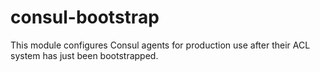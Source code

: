 # consul-bootstrap

This module configures Consul agents for production use after their ACL system has just been bootstrapped.
